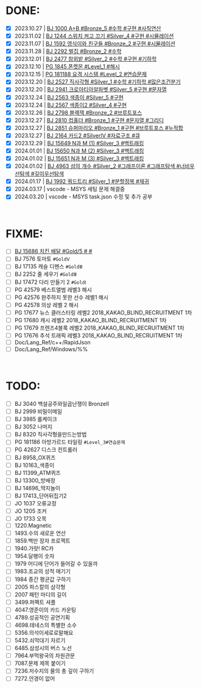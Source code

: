 <!-- Solved -->

# DONE:

- [x] 2023.10.27 | [BJ 1000 A+B #Bronze_5 #수학 #구현 #사칙연산](Problem\Solved\Baekjoon\Bronze\5\BJ_1000\question.md)
- [x] 2023.11.02 | [BJ 1244 스위치 켜고 끄기 #Silver_4 #구현 #시뮬레이션](Problem\Solved\Baekjoon\Silver\4\BJ_1244\question\info.md)
- [x] 2023.11.07 | [BJ 1592 영식이와 친구들 #Bronze_2 #구현 #시뮬레이션](Problem\Solved\Baekjoon\Bronze\2\BJ_1592\question\info.md)
- [x] 2023.11.28 | [BJ 2292 벌집 #Bronze_2 #수학](Problem\Solved\Baekjoon\Bronze\2\BJ_2292\question\info.md)
- [x] 2023.12.01 | [BJ 2477 참외밭 #Silver_2 #수학 #구현 #기하학](Problem\Solved\Baekjoon\Silver\2\BJ_2477\question\info.md)
- [x] 2023.12.10 | [PG 1845 폰켓몬 #Level_1 #해시](Problem\Solved\Programmers\Level1\PG_1845\question\info.md)
- [x] 2023.12.15 | [PG 181188 요격 시스템 #Level_2 #연습문제](Problem\Solved\Programmers\Level2\PG_181188\question\info.md)
- [x] 2023.12.20 | [BJ 2527 직사각형 #Silver_1 #수학 #기하학 #많은조건분기](Problem\Solved\Baekjoon\Silver\1\BJ_2527\question\info.md)
- [x] 2023.12.20 | [BJ 2941 크로아티아알파벳 #Silver_5 #구현 #문자열](Problem\Solved\Baekjoon\Silver\5\BJ_2941\question\info.md)
- [x] 2023.12.24 | [BJ 2563 색종이 #Silver_5 #구현](Problem\Solved\Baekjoon\Silver\5\BJ_2563\question\info.md)
- [x] 2023.12.24 | [BJ 2567 색종이2 #Silver_4 #구현](Problem\Solved\Baekjoon\Silver\4\BJ_2567\question\info.md)
- [x] 2023.12.26 | [BJ 2798 블랙잭 #Bronze_2 #브루트포스](Problem\Solved\Baekjoon\Bronze\2\BJ_2798\question\info.md)
- [x] 2023.12.27 | [BJ 2810 컵홀더 #Bronze_1 #구현 #문자열 #그리디](Problem\Solved\Baekjoon\Bronze\1\BJ_2810\question\info.md)
- [x] 2023.12.27 | [BJ 2851 슈퍼마리오 #Bronze_1 #구현 #브루트포스 #누적합](Problem\Solved\Baekjoon\Bronze\1\BJ_2851\question\info.md)
- [x] 2023.12.27 | [BJ 2164 카드2 #SilverⅣ #자료구조 #큐](Problem\Solved\Baekjoon\Silver\4\BJ_2164\question\info.md)
- [x] 2023.12.29 | [BJ 15649 N과 M (1) #Silver_3 #백트래킹](Problem\Solved\Baekjoon\Silver\3\BJ_15649\question\info.md)
- [x] 2024.01.01 | [BJ 15650 N과 M (2) #Silver_3 #백트래킹](Problem\Solved\Baekjoon\Silver\3\BJ_15650\question\info.md)
- [x] 2024.01.02 | [BJ 15651 N과 M (3) #Silver_3 #백트래킹](Problem\Solved\Baekjoon\Silver\3\BJ_15651\question\info.md)
- [x] 2024.01.02 | [BJ 4963 섬의 개수 #Silver_2 #그래프이론 #그래프탐색 #너비우선탐색 #깊이우선탐색](Problem\Solved\Baekjoon\Silver\2\BJ_4963\question\info.md)
- [x] 2024.01.17 | [BJ 1992 쿼드트리 #Silver_1 #분할정복 #재귀](Problem\Solved\Baekjoon\Silver\1\BJ_1992\question\info.md)
- [x] 2024.03.17 | vscode - MSYS 세팅 문제 해결중
- [x] 2024.03.20 | vscode - MSYS task.json 수정 및 추가 공부

<br />

<!-- Failed -->

# FIXME:

- [ ] [BJ 15686 치킨 배달 #Gold/5 # # ](Problem\Failed\Baekjoon\Gold\5\BJ_15686\question\info.md)
- [ ] BJ 7576 토마토 `#GoldⅤ`
- [ ] BJ 17135 캐슬 디펜스 `#GoldⅢ`
- [ ] BJ 2252 줄 세우기 `#GoldⅢ`
- [ ] BJ 17472 다리 만들기 2 `#GoldⅠ`
- [ ] PG 42579 베스트앨범 레벨3 해시
- [ ] PG 42576 완주하지 못한 선수 레벨1 해시
- [ ] PG 42578 의상 레벨 2 해시
- [ ] PG 17677 뉴스 클러스터링 레벨2 2018_KAKAO_BLIND_RECRUITMENT 1차
- [ ] PG 17680 캐시 레벨2 2018_KAKAO_BLIND_RECRUITMENT 1차
- [ ] PG 17679 프렌즈4블록 레벨2 2018_KAKAO_BLIND_RECRUITMENT 1차
- [ ] PG 17676 추석 트래픽 레벨3 2018_KAKAO_BLIND_RECRUITMENT 1차
- [ ] Doc/Lang_Ref/c++/RapidJson
- [ ] Doc/Lang_Ref/Windows/%%

<br />

<!-- Unsolved -->

# TODO:

- [ ] BJ 3040 백설공주와일곱난쟁이 BronzeⅡ
- [ ] BJ 2999 비밀이메일
- [ ] BJ 3985 롤케이크
- [ ] BJ 3052 나머지
- [ ] BJ 8320 직사각형을만드는방법
- [ ] PG 181186 아방가르드 타일링 `#Level_3#연습문제`
- [ ] PG 42627 디스크 컨트롤러
- [ ] BJ 8958_OX퀴즈
- [ ] BJ 10163\_색종이
- [ ] BJ 11399_ATM퀴즈
- [ ] BJ 13300\_방배정
- [ ] BJ 14696\_딱지놀이
- [ ] BJ 17413\_단어뒤집기2
- [ ] JO 1037 오류교정
- [ ] JO 1205 조커
- [ ] JO 1733 오목
- [ ] 1220.Magnetic
- [ ] 1493.수의 새로운 연산
- [ ] 1859.백만 장자 프로젝트
- [ ] 1940.가랏! RC카
- [ ] 1954.달팽이 숫자
- [ ] 1979 어디에 단어가 들어갈 수 있을까
- [ ] 1983.조교의 성적 매기기
- [ ] 1984 중간 평균값 구하기
- [ ] 2005 파스칼의 삼각형
- [ ] 2007 패턴 마디의 길이
- [ ] 3499.퍼펙트 셔플
- [ ] 4047.영준이의 카드 카운팅
- [ ] 4789.성공적인 공연기획
- [ ] 4698.테네스의 특별한 소수
- [ ] 5356.의석이세로로말해요
- [ ] 5432.쇠막대기 자르기
- [ ] 6485.삼성시의 버스 노선
- [ ] 7964.부먹왕국의 차원관문
- [ ] 7087.문제 제목 붙이기
- [ ] 7236.저수지의 물의 총 깊이 구하기
- [ ] 7272.안경이 없어

<br />
